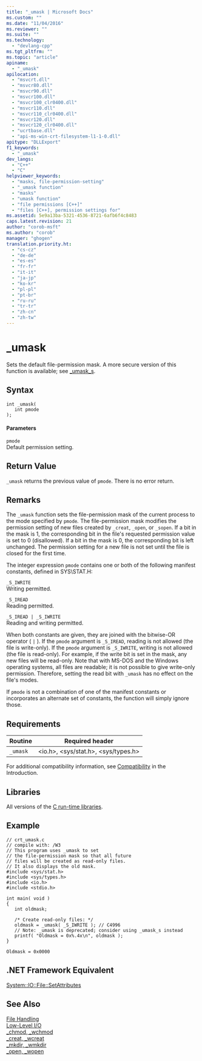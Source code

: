 ```yaml
---
title: "_umask | Microsoft Docs"
ms.custom: ""
ms.date: "11/04/2016"
ms.reviewer: ""
ms.suite: ""
ms.technology: 
  - "devlang-cpp"
ms.tgt_pltfrm: ""
ms.topic: "article"
apiname: 
  - "_umask"
apilocation: 
  - "msvcrt.dll"
  - "msvcr80.dll"
  - "msvcr90.dll"
  - "msvcr100.dll"
  - "msvcr100_clr0400.dll"
  - "msvcr110.dll"
  - "msvcr110_clr0400.dll"
  - "msvcr120.dll"
  - "msvcr120_clr0400.dll"
  - "ucrtbase.dll"
  - "api-ms-win-crt-filesystem-l1-1-0.dll"
apitype: "DLLExport"
f1_keywords: 
  - "_umask"
dev_langs: 
  - "C++"
  - "C"
helpviewer_keywords: 
  - "masks, file-permission-setting"
  - "_umask function"
  - "masks"
  - "umask function"
  - "file permissions [C++]"
  - "files [C++], permission settings for"
ms.assetid: 5e9a13ba-5321-4536-8721-6afb6f4c8483
caps.latest.revision: 21
author: "corob-msft"
ms.author: "corob"
manager: "ghogen"
translation.priority.ht: 
  - "cs-cz"
  - "de-de"
  - "es-es"
  - "fr-fr"
  - "it-it"
  - "ja-jp"
  - "ko-kr"
  - "pl-pl"
  - "pt-br"
  - "ru-ru"
  - "tr-tr"
  - "zh-cn"
  - "zh-tw"
---
```

# _umask
Sets the default file-permission mask. A more secure version of this function is available; see [_umask_s](../../c-runtime-library/reference/umask-s.md).  
  
## Syntax  
  
```  
int _umask(  
   int pmode   
);  
```  
  
#### Parameters  
 `pmode`  
 Default permission setting.  
  
## Return Value  
 `_umask` returns the previous value of `pmode`. There is no error return.  
  
## Remarks  
 The `_umask` function sets the file-permission mask of the current process to the mode specified by `pmode`*.* The file-permission mask modifies the permission setting of new files created by `_creat`, `_open`, or `_sopen`. If a bit in the mask is 1, the corresponding bit in the file's requested permission value is set to 0 (disallowed). If a bit in the mask is 0, the corresponding bit is left unchanged. The permission setting for a new file is not set until the file is closed for the first time.  
  
 The integer expression `pmode` contains one or both of the following manifest constants, defined in SYS\STAT.H:  
  
 `_S_IWRITE`  
 Writing permitted.  
  
 `_S_IREAD`  
 Reading permitted.  
  
 `_S_IREAD | _S_IWRITE`  
 Reading and writing permitted.  
  
 When both constants are given, they are joined with the bitwise-OR operator ( `|` ). If the `pmode` argument is `_S_IREAD`, reading is not allowed (the file is write-only). If the `pmode` argument is `_S_IWRITE`, writing is not allowed (the file is read-only). For example, if the write bit is set in the mask, any new files will be read-only. Note that with MS-DOS and the Windows operating systems, all files are readable; it is not possible to give write-only permission. Therefore, setting the read bit with `_umask` has no effect on the file's modes.  
  
 If `pmode` is not a combination of one of the manifest constants or incorporates an alternate set of constants, the function will simply ignore those.  
  
## Requirements  
  
|Routine|Required header|  
|-------------|---------------------|  
|`_umask`|\<io.h>, \<sys/stat.h>, \<sys/types.h>|  
  
 For additional compatibility information, see [Compatibility](../../c-runtime-library/compatibility.md) in the Introduction.  
  
## Libraries  
 All versions of the [C run-time libraries](../../c-runtime-library/crt-library-features.md).  
  
## Example  
  
```  
// crt_umask.c  
// compile with: /W3  
// This program uses _umask to set  
// the file-permission mask so that all future  
// files will be created as read-only files.  
// It also displays the old mask.  
#include <sys/stat.h>  
#include <sys/types.h>  
#include <io.h>  
#include <stdio.h>  
  
int main( void )  
{  
   int oldmask;  
  
   /* Create read-only files: */  
   oldmask = _umask( _S_IWRITE ); // C4996  
   // Note: _umask is deprecated; consider using _umask_s instead  
   printf( "Oldmask = 0x%.4x\n", oldmask );  
}  
```  
  
```Output  
Oldmask = 0x0000  
```  
  
## .NET Framework Equivalent  
 [System::IO::File::SetAttributes](https://msdn.microsoft.com/en-us/library/system.io.file.setattributes.aspx)  
  
## See Also  
 [File Handling](../../c-runtime-library/file-handling.md)   
 [Low-Level I/O](../../c-runtime-library/low-level-i-o.md)   
 [_chmod, _wchmod](../../c-runtime-library/reference/chmod-wchmod.md)   
 [_creat, _wcreat](../../c-runtime-library/reference/creat-wcreat.md)   
 [_mkdir, _wmkdir](../../c-runtime-library/reference/mkdir-wmkdir.md)   
 [_open, _wopen](../../c-runtime-library/reference/open-wopen.md)